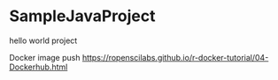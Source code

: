 # SampleJavaProject
hello world project


Docker image push 
https://ropenscilabs.github.io/r-docker-tutorial/04-Dockerhub.html
